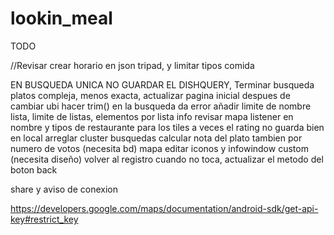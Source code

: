 # lookin_meal

TODO

//Revisar crear horario en json tripad, y limitar tipos comida

EN BUSQUEDA UNICA NO GUARDAR EL DISHQUERY,
Terminar busqueda platos compleja, menos exacta,
actualizar pagina inicial despues de cambiar ubi
hacer trim() en la busqueda da error
añadir limite de nombre lista, limite de listas, elementos por lista
info revisar mapa
listener en nombre y tipos de restaurante para los tiles
a veces el rating no guarda bien en local
arreglar cluster
busquedas calcular nota del plato tambien por numero de votos (necesita bd)
mapa editar iconos y infowindow custom (necesita diseño)
volver al registro cuando no toca, actualizar el metodo del boton back

share y aviso de conexion

https://developers.google.com/maps/documentation/android-sdk/get-api-key#restrict_key


 
